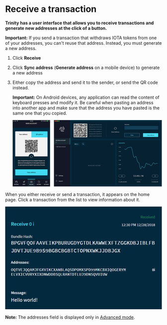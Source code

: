 # Receive a transaction

**Trinity has a user interface that allows you to receive transactions and generate new addresses at the click of a button.**

**Important:** If you send a transaction that withdraws IOTA tokens from one of your addresses, you can't reuse that address. Instead, you must generate a new address.

1. Click **Receive**
2. Click **Sync address** (**Generate address** on a mobile device) to generate a new address
3. Either copy the address and send it to the sender, or send the QR code instead.

    **Important:** On Android devices, any application can read the content of keyboard presses and modify it. Be careful when pasting an address into another app and make sure that the address you have pasted is the same one that you copied.

    ![Receiving a transaction](../receive.jpg)
    
When you either receive or send a transaction, it appears on the home page. Click a transaction from the list to view information about it.

![A received transaction](../trinity-receive-message.png)

**Note:** The addresses field is displayed only in [Advanced mode](../how-to-guides/change-the-general-settings.md).
